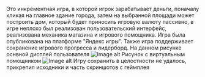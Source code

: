 Это  инкрементная игра, в которой игрок зарабатывает деньги, поначалу кликая на главное здание города, затем на выбранной площади может построить дом, который будет приносить игровую валюту пассивно, в игре неплохо был реализован пользовательский интерфейс, реализована механика магазина и игрового помощника. Игра была опубликована на платформе "Яндекс игры". Также игра поддерживает сохранение игрового прогресса и лидерборд.
На данном рисунке оснвной дисплей пользователя
![Image alt](https://i.postimg.cc/tJpRhL7B/1.png)
Рисунок с виртуальным помощником
![Image alt](https://i.postimg.cc/4N6mMQzC/3.png)
Игру сохранить в целостности не удалось, прикрепил исходники и часть скриншотов с геймплея
